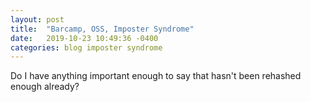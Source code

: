 ```yaml
---
layout: post
title:  "Barcamp, OSS, Imposter Syndrome"
date:   2019-10-23 10:49:36 -0400
categories: blog imposter syndrome
---
```


Do I have anything important enough to say that hasn't been rehashed enough already?
